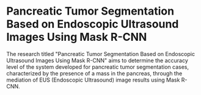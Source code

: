 # Pancreatic Tumor Segmentation Based on Endoscopic Ultrasound Images Using Mask R-CNN

The research titled "Pancreatic Tumor Segmentation Based on Endoscopic Ultrasound Images Using Mask R-CNN" aims to determine the accuracy level of the system developed for pancreatic tumor segmentation cases, characterized by the presence of a mass in the pancreas, through the mediation of EUS (Endoscopic Ultrasound) image results using Mask R-CNN.
